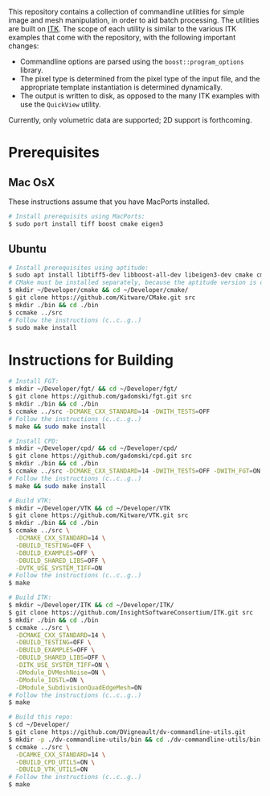 This repository contains a collection of commandline utilities for simple image and mesh manipulation, in order to aid batch processing.  The utilities are built on [ITK](https://itk.org/Doxygen/html/index.html).  The scope of each utility is similar to the various ITK examples that come with the repository, with the following important changes:

- Commandline options are parsed using the `boost::program_options` library.
- The pixel type is determined from the pixel type of the input file, and the appropriate template instantiation is determined dynamically.
- The output is written to disk, as opposed to the many ITK examples with use the `QuickView` utility.

Currently, only volumetric data are supported; 2D support is forthcoming.

# Prerequisites

## Mac OsX

These instructions assume that you have MacPorts installed.

```bash
# Install prerequisits using MacPorts:
$ sudo port install tiff boost cmake eigen3
```

## Ubuntu

```bash
# Install prerequisites using aptitude:
$ sudo apt install libtiff5-dev libboost-all-dev libeigen3-dev cmake cmake-curses-gui
# CMake must be installed separately, because the aptitude version is out of date.
$ mkdir ~/Developer/cmake && cd ~/Developer/cmake/
$ git clone https://github.com/Kitware/CMake.git src
$ mkdir ./bin && cd ./bin
$ ccmake ../src
# Follow the instructions (c..c..g..)
$ sudo make install
```

# Instructions for Building

```bash
# Install FGT:
$ mkdir ~/Developer/fgt/ && cd ~/Developer/fgt/
$ git clone https://github.com/gadomski/fgt.git src
$ mkdir ./bin && cd ./bin
$ ccmake ../src -DCMAKE_CXX_STANDARD=14 -DWITH_TESTS=OFF
# Follow the instructions (c..c..g..)
$ make && sudo make install

# Install CPD:
$ mkdir ~/Developer/cpd/ && cd ~/Developer/cpd/
$ git clone https://github.com/gadomski/cpd.git src
$ mkdir ./bin && cd ./bin
$ ccmake ../src -DCMAKE_CXX_STANDARD=14 -DWITH_TESTS=OFF -DWITH_FGT=ON
# Follow the instructions (c..c..g..)
$ make && sudo make install

# Build VTK:
$ mkdir ~/Developer/VTK && cd ~/Developer/VTK
$ git clone https://github.com/Kitware/VTK.git src
$ mkdir ./bin && cd ./bin
$ ccmake ../src \
  -DCMAKE_CXX_STANDARD=14 \
  -DBUILD_TESTING=OFF \
  -DBUILD_EXAMPLES=OFF \
  -DBUILD_SHARED_LIBS=OFF \
  -DVTK_USE_SYSTEM_TIFF=ON
# Follow the instructions (c..c..g..)
$ make

# Build ITK:
$ mkdir ~/Developer/ITK && cd ~/Developer/ITK/
$ git clone https://github.com/InsightSoftwareConsortium/ITK.git src
$ mkdir ./bin && cd ./bin
$ ccmake ../src \
  -DCMAKE_CXX_STANDARD=14 \
  -DBUILD_TESTING=OFF \
  -DBUILD_EXAMPLES=OFF \
  -DBUILD_SHARED_LIBS=OFF \
  -DITK_USE_SYSTEM_TIFF=ON \
  -DModule_DVMeshNoise=ON \
  -DModule_IOSTL=ON \
  -DModule_SubdivisionQuadEdgeMesh=ON
# Follow the instructions (c..c..g..)
$ make

# Build this repo:
$ cd ~/Developer/
$ git clone https://github.com/DVigneault/dv-commandline-utils.git
$ mkdir -p ./dv-commandline-utils/bin && cd ./dv-commandline-utils/bin
$ ccmake ../src \
  -DCAMKE_CXX_STANDARD=14 \
  -DBUILD_CPD_UTILS=ON \
  -DBUILD_VTK_UTILS=ON
# Follow the instructions (c..c..g..)
$ make
```
